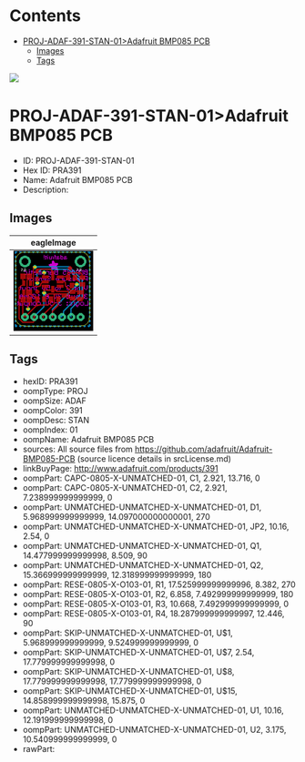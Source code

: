



Contents
========

* [PROJ-ADAF-391-STAN-01>Adafruit BMP085 PCB](#proj-adaf-391-stan-01adafruit-bmp085-pcb)
	* [Images](#images)
	* [Tags](#tags)
  
![][im]
# PROJ-ADAF-391-STAN-01>Adafruit BMP085 PCB

- ID: PROJ-ADAF-391-STAN-01
- Hex ID: PRA391
- Name: Adafruit BMP085 PCB
- Description: 

## Images
  
  

|eagleImage|
| :---: |
|[![eagleImage](eagleImage_140.png)](eagleImage_600.png)|

## Tags

- hexID: PRA391
- oompType: PROJ
- oompSize: ADAF
- oompColor: 391
- oompDesc: STAN
- oompIndex: 01
- oompName: Adafruit BMP085 PCB
- sources: All source files from https://github.com/adafruit/Adafruit-BMP085-PCB (source licence details in srcLicense.md)
- linkBuyPage: http://www.adafruit.com/products/391
- oompPart: CAPC-0805-X-UNMATCHED-01, C1, 2.921, 13.716, 0
- oompPart: CAPC-0805-X-UNMATCHED-01, C2, 2.921, 7.238999999999999, 0
- oompPart: UNMATCHED-UNMATCHED-X-UNMATCHED-01, D1, 5.968999999999999, 14.097000000000001, 270
- oompPart: UNMATCHED-UNMATCHED-X-UNMATCHED-01, JP2, 10.16, 2.54, 0
- oompPart: UNMATCHED-UNMATCHED-X-UNMATCHED-01, Q1, 14.477999999999998, 8.509, 90
- oompPart: UNMATCHED-UNMATCHED-X-UNMATCHED-01, Q2, 15.366999999999999, 12.318999999999999, 180
- oompPart: RESE-0805-X-O103-01, R1, 17.525999999999996, 8.382, 270
- oompPart: RESE-0805-X-O103-01, R2, 6.858, 7.492999999999999, 180
- oompPart: RESE-0805-X-O103-01, R3, 10.668, 7.492999999999999, 0
- oompPart: RESE-0805-X-O103-01, R4, 18.287999999999997, 12.446, 90
- oompPart: SKIP-UNMATCHED-X-UNMATCHED-01, U$1, 5.968999999999999, 9.524999999999999, 0
- oompPart: SKIP-UNMATCHED-X-UNMATCHED-01, U$7, 2.54, 17.779999999999998, 0
- oompPart: SKIP-UNMATCHED-X-UNMATCHED-01, U$8, 17.779999999999998, 17.779999999999998, 0
- oompPart: SKIP-UNMATCHED-X-UNMATCHED-01, U$15, 14.858999999999998, 15.875, 0
- oompPart: UNMATCHED-UNMATCHED-X-UNMATCHED-01, U1, 10.16, 12.191999999999998, 0
- oompPart: UNMATCHED-UNMATCHED-X-UNMATCHED-01, U2, 3.175, 10.540999999999999, 0
- rawPart: 



[im]: eagleImage_450.png
